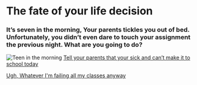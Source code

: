 # The fate of your life decision

### It’s seven in the morning, Your parents tickles you out of bed. Unfortunately, you didn’t even dare to touch your assignment the previous night. What are you going to do?

![Teen in the morning](https://www.google.com/url?sa=i&source=images&cd=&cad=rja&uact=8&ved=2ahUKEwiJ6eyDqcPmAhVwUN8KHUI5CosQjRx6BAgBEAQ&url=https%3A%2F%2Fwww.irishtimes.com%2Fnews%2Feducation%2Fwake-up-call-why-secondary-school-should-start-later-in-the-day-1.2460511&psig=AOvVaw3qamJq1ooFRDhsbzC4flMd&ust=1576900165327239.jpg)
[Tell your parents that your sick and can’t make it to school today](option-1.1.md)


[Ugh, Whatever I'm failing all my classes anyway](option-1.2.md)